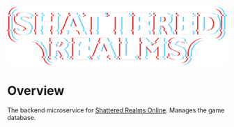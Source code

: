 ![Shattered Realms Online](https://github.com/ShatteredRealms/Documentation/raw/main/assets/images/logo/WhiteLogo.png)

# Overview
The backend microservice for [Shattered Realms Online](https://github.com/ShatteredRealms/Game). Manages the game database.